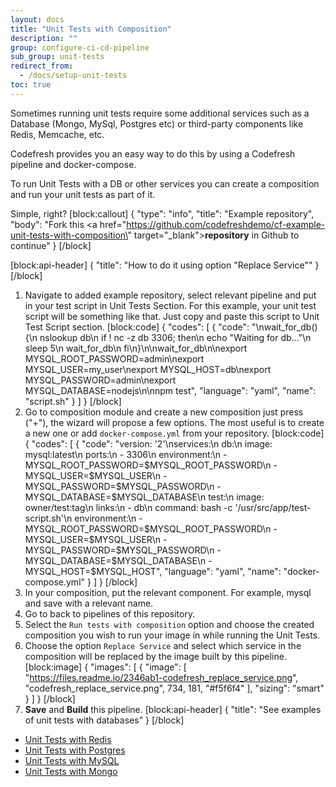 ```yaml
---
layout: docs
title: "Unit Tests with Composition"
description: ""
group: configure-ci-cd-pipeline
sub_group: unit-tests
redirect_from:
  - /docs/setup-unit-tests
toc: true
---
```


Sometimes running unit tests require some additional services such as a Database (Mongo, MySql, Postgres etc) or third-party components like Redis, Memcache, etc.

Codefresh provides you an easy way to do this by using a Codefresh pipeline and docker-compose.

To run Unit Tests with a DB or other services you can create a composition and run your unit tests as part of it. 

Simple, right?
[block:callout]
{
  "type": "info",
  "title": "Example repository",
  "body": "Fork this <a href=\"https://github.com/codefreshdemo/cf-example-unit-tests-with-composition\" target=\"_blank\">__repository__</a> in Github to continue"
}
[/block]

[block:api-header]
{
  "title": "How to do it using option \"Replace Service\""
}
[/block]
1. Navigate to added example repository, select relevant pipeline and put in your test script in Unit Tests Section. For this example, your unit test script will be something like that. Just copy and paste this script to Unit Test Script section.
[block:code]
{
  "codes": [
    {
      "code": "\nwait_for_db() {\n  nslookup db\n  if ! nc -z db 3306; then\n    echo \"Waiting for db...\"\n    sleep 5\n    wait_for_db\n  fi\n}\n\nwait_for_db\n\nexport MYSQL_ROOT_PASSWORD=admin\nexport MYSQL_USER=my_user\nexport MYSQL_HOST=db\nexport MYSQL_PASSWORD=admin\nexport MYSQL_DATABASE=nodejs\n\nnpm test",
      "language": "yaml",
      "name": "script.sh"
    }
  ]
}
[/block]
2. Go to composition module and create a new composition just press ("+"), the wizard will propose a few options. The most useful is to create a new one or add `docker-compose.yml` from your repository. 
[block:code]
{
  "codes": [
    {
      "code": "version: '2'\nservices:\n  db:\n    image: mysql:latest\n    ports:\n      - 3306\n    environment:\n      - MYSQL_ROOT_PASSWORD=$MYSQL_ROOT_PASSWORD\n      - MYSQL_USER=$MYSQL_USER\n      - MYSQL_PASSWORD=$MYSQL_PASSWORD\n      - MYSQL_DATABASE=$MYSQL_DATABASE\n  test:\n    image: owner/test:tag\n    links:\n      - db\n    command: bash -c '/usr/src/app/test-script.sh'\n    environment:\n      - MYSQL_ROOT_PASSWORD=$MYSQL_ROOT_PASSWORD\n      - MYSQL_USER=$MYSQL_USER\n      - MYSQL_PASSWORD=$MYSQL_PASSWORD\n      - MYSQL_DATABASE=$MYSQL_DATABASE\n      - MYSQL_HOST=$MYSQL_HOST",
      "language": "yaml",
      "name": "docker-compose.yml"
    }
  ]
}
[/block]
3. In your composition, put the relevant component. For example, mysql and save with a relevant name.
3. Go to back to pipelines of this repository.
4. Select the `Run tests with composition` option and choose the created composition you wish to run your image in while running the Unit Tests.
5. Choose the option `Replace Service` and select which service in the composition will be replaced by the image built by this pipeline.
[block:image]
{
  "images": [
    {
      "image": [
        "https://files.readme.io/2346ab1-codefresh_replace_service.png",
        "codefresh_replace_service.png",
        734,
        181,
        "#f5f6f4"
      ],
      "sizing": "smart"
    }
  ]
}
[/block]
6. __Save__ and __Build__ this pipeline.
[block:api-header]
{
  "title": "See examples of unit tests with databases"
}
[/block]
- [Unit Tests with Redis](doc:python-redis) 
- [Unit Tests with Postgres](doc:unit-tests-with-postgres) 
- [Unit Tests with MySQL](doc:nodejsmysql) 
- [Unit Tests with Mongo](doc:nodejsmongo)
